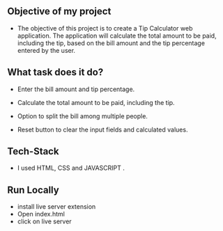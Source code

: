 ## Objective of my project

- The objective of this project is to create a Tip Calculator web application. The application will calculate the total amount to be paid, including the tip, based on the bill amount and the tip percentage entered by the user.

## What task does it do? 

- Enter the bill amount and tip percentage.

- Calculate the total amount to be paid, including the tip.

- Option to split the bill among multiple people.

- Reset button to clear the input fields and calculated values.


## Tech-Stack

- I used HTML, CSS and JAVASCRIPT .


## Run Locally

- install live server extension 
- Open index.html
- click on live server 
